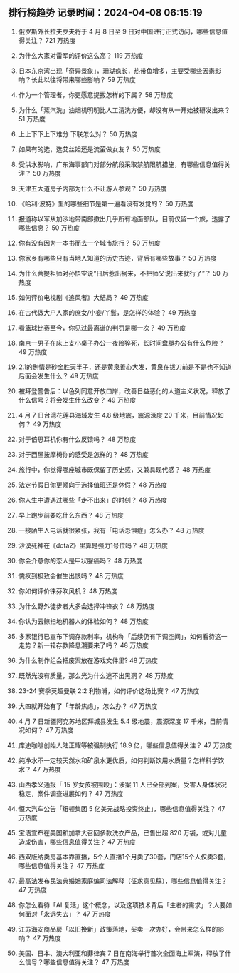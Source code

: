 
## 排行榜趋势 记录时间：2024-04-08 06:15:19
  
  1. 俄罗斯外长拉夫罗夫将于 4 月 8 日至 9 日对中国进行正式访问，哪些信息值得关注？ 721 万热度
    
  2. 为什么大家对雷军的评价这么高？ 119 万热度
    
  3. 日本东京湾出现「奇异景象」，珊瑚疯长，热带鱼增多，主要受哪些因素影响？长此以往将带来哪些影响？ 59 万热度
    
  4. 作为一个管理者，你更愿意提拔怎样的下属？ 58 万热度
    
  5. 为什么「蒸汽洗」油烟机明明比人工清洗方便，却没有从一开始被研发出来？ 51 万热度
    
  6. 上上下下上下难分 下联怎么对？ 50 万热度
    
  7. 如果有的选，选艾丝妲还是流萤做女友？ 50 万热度
    
  8. 受洪水影响，广东海事部门对部分航段采取禁航限航措施，有哪些信息值得关注？ 50 万热度
    
  9. 天津五大道房子内部为什么不让游人参观？ 50 万热度
    
  10. 《哈利·波特》里的哪些细节是第一遍看没有发觉的？ 50 万热度
    
  11. 报道称以军从加沙地带南部撤出几乎所有地面部队，目前仅留一个旅，透露了哪些信息？ 50 万热度
    
  12. 你有没有因为一本书而去一个城市旅行？ 50 万热度
    
  13. 你家乡有哪些只有当地人知道的历史古迹，背后有哪些故事？ 50 万热度
    
  14. 为什么菩提祖师对孙悟空说“日后惹出祸来，不把师父说出来就行了”？ 50 万热度
    
  15. 如何评价电视剧《追风者》大结局？ 49 万热度
    
  16. 在古代做大户人家的庶女/小妾/丫鬟，是怎样的体验？ 49 万热度
    
  17. 看篮球比赛至今，你见过最离谱的判罚是哪一次？ 49 万热度
    
  18. 南京一男子在床上支小桌子办公一夜险猝死，长时间盘腿办公有什么危险？ 49 万热度
    
  19. 2.1的剧情是砂金胜天半子，还是黄泉善心大发，黄泉在拔刀前是不是也不知道后面会发生什么？ 49 万热度
    
  20. 被拜登警告后：以色列同意开放口岸，改善日益恶化的人道主义状况，释放了什么信号？将会发生什么改变？ 49 万热度
    
  21. 4 月 7 日台湾花莲县海域发生 4.8 级地震，震源深度 20 千米，目前情况如何？ 49 万热度
    
  22. 对于倍思耳机你有什么反馈吗？ 48 万热度
    
  23. 对于西屋按摩椅你的感受是怎样的？ 48 万热度
    
  24. 旅行中，你觉得哪座城市既保留了历史感，又兼具现代感？ 48 万热度
    
  25. 法定节假日你更倾向于选择值班还是休假？ 48 万热度
    
  26. 你人生中遭遇过哪些「走不出来」的时刻？ 48 万热度
    
  27. 早上跑步前要吃什么东西？ 48 万热度
    
  28. 一接陌生人电话就很紧张，我有「电话恐惧症」怎么办？ 48 万热度
    
  29. 沙漠死神在《dota2》里算是强力1号位吗？ 48 万热度
    
  30. 你会介意你的恋人是甲状腺癌吗？ 48 万热度
    
  31. 愧疚到极致会催生出恨吗？ 48 万热度
    
  32. 你如何评价徕芬吹风机？ 48 万热度
    
  33. 为什么野外徒步者大多会选择冲锋衣？ 48 万热度
    
  34. 你认为云鲸扫地机器人的体验如何？ 48 万热度
    
  35. 多家银行已宣布下调存款利率，机构称「后续仍有下调空间」，如何看待这一走势？新一轮存款降息潮要来了吗？ 48 万热度
    
  36. 为什么制作组会把废案放在游戏文件里? 48 万热度
    
  37. 既然光没有质量，那么光为什么逃不出黑洞？ 48 万热度
    
  38. 23-24 赛季英超曼联 2:2 利物浦，如何评价这场比赛？ 47 万热度
    
  39. 大四就开始有了「年龄焦虑」，怎么办？ 47 万热度
    
  40. 4 月 7 日新疆阿克苏地区拜城县发生 5.4 级地震，震源深度 17 千米，目前情况如何？ 47 万热度
    
  41. 库迪咖啡创始人陆正耀等被强制执行 18.9 亿，哪些信息值得关注？ 47 万热度
    
  42. 纯净水不一定较天然水和矿泉水更优质，如何判断饮用水质量？怎样科学饮水？ 47 万热度
    
  43. 山西孝义通报「 15 岁女孩被围殴」：涉案 11 人已全部到案，受害人身体状况稳定，案件调查进展如何？ 47 万热度
    
  44. 恒大汽车公告「纽顿集团 5 亿美元战略投资终止」，哪些信息值得关注？ 47 万热度
    
  45. 宝洁宣布在美国和加拿大召回多款洗衣产品，已售出超 820 万袋，或对儿童造成伤害，哪些信息值得关注？ 47 万热度
    
  46. 西双版纳卖房基本靠直播，5个人直播1个月卖了30套，门店15个人仅卖3套，哪些信息值得关注？ 47 万热度
    
  47. 最高法发布民法典婚姻家庭编司法解释（征求意见稿），哪些信息值得关注？ 47 万热度
    
  48. 你怎么看待「AI 复活」这个概念，以及这项技术背后「生者的需求」？人要如何面对「永远失去」？ 47 万热度
    
  49. 江苏海安商品房「以旧换新」政策落地，买卖一次办好，会带来怎么样的影响？ 47 万热度
    
  50. 美国、日本、澳大利亚和菲律宾 7 日在南海举行首次全面海上军演，释放了什么信号？哪些信息值得关注？ 47 万热度
    